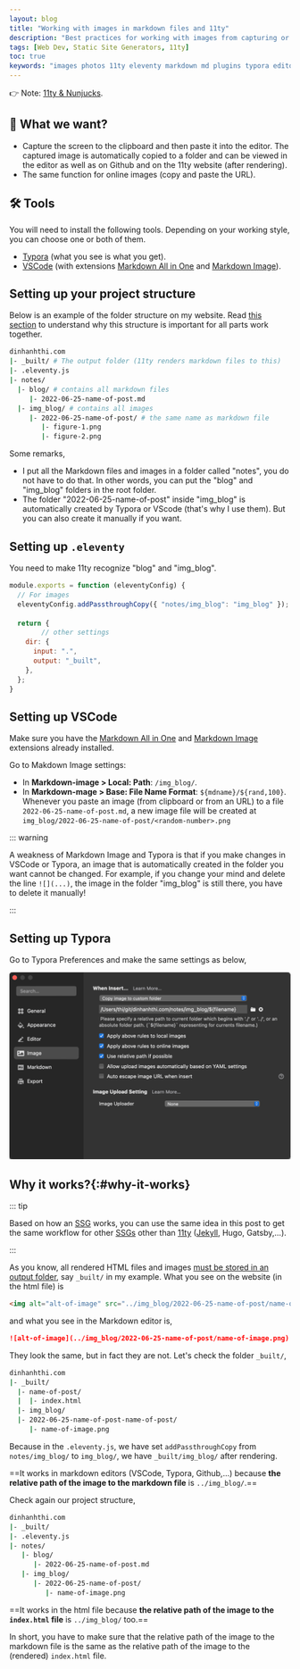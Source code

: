 ```yaml
---
layout: blog
title: "Working with images in markdown files and 11ty"
description: "Best practices for working with images from capturing or internet in markdown files and eleventy. This is the workflow I use for this website."
tags: [Web Dev, Static Site Generators, 11ty]
toc: true
keywords: "images photos 11ty eleventy markdown md plugins typora editor copy paste markdown"
---
```


👉 Note: [11ty & Nunjucks](/11ty-nunjucks/).

## 🎯 What we want?

- Capture the screen to the clipboard and then paste it into the editor. The captured image is automatically copied to a folder and can be viewed in the editor as well as on Github and on the 11ty website (after rendering).
- The same function for online images (copy and paste the URL).

## 🛠 Tools

You will need to install the following tools. Depending on your working style, you can choose one or both of them.

- [Typora](https://typora.io/) (what you see is what you get).
- [VSCode](https://code.visualstudio.com/) (with extensions [Markdown All in One](https://marketplace.visualstudio.com/items?itemName=yzhang.markdown-all-in-one) and [Markdown Image](https://marketplace.visualstudio.com/items?itemName=hancel.markdown-image)).

## Setting up your project structure

Below is an example of the folder structure on my website. Read [this section](#why-it-works) to understand why this structure is important for all parts work together.

```bash
dinhanhthi.com
|- _built/ # The output folder (11ty renders markdown files to this)
|- .eleventy.js
|- notes/
  |- blog/ # contains all markdown files
     |- 2022-06-25-name-of-post.md
  |- img_blog/ # contains all images
     |- 2022-06-25-name-of-post/ # the same name as markdown file
        |- figure-1.png
        |- figure-2.png

```

Some remarks,

- I put all the Markdown files and images in a folder called "notes", you do not have to do that. In other words, you can put the "blog" and "img_blog" folders in the root folder.
- The folder "2022-06-25-name-of-post" inside "img_blog" is automatically created by Typora or VScode (that's why I use them). But you can also create it manually if you want.

## Setting up `.eleventy`

You need to make 11ty recognize "blog" and "img_blog".

```js
module.exports = function (eleventyConfig) {
  // For images
  eleventyConfig.addPassthroughCopy({ "notes/img_blog": "img_blog" });

  return {
		// other settings
    dir: {
      input: ".",
      output: "_built",
    },
  };
}
```

## Setting up VSCode

Make sure you have the [Markdown All in One](https://marketplace.visualstudio.com/items?itemName=yzhang.markdown-all-in-one) and [Markdown Image](https://marketplace.visualstudio.com/items?itemName=hancel.markdown-image) extensions already installed.

Go to Makdown Image settings:

- In **Markdown-image > Local: Path**: `/img_blog/`.
- In **Markdown-mage > Base: File Name Format**: `${mdname}/${rand,100}`. Whenever you paste an image (from clipboard or from an URL) to a file `2022-06-25-name-of-post.md`, a new image file will be created at `img_blog/2022-06-25-name-of-post/<random-number>.png`

::: warning

A weakness of Markdown Image and Typora is that if you make changes in VSCode or Typora, an image that is automatically created in the folder you want cannot be changed. For example, if you change your mind and delete the line `![](...)`, the image in the folder "img_blog" is still there, you have to delete it manually!

:::

## Setting up Typora

Go to Typora Preferences and make the same settings as below,

![typora-image-setting](../img_blog/2022-06-25-images-11ty-markdown/typora-image-setting.png)

## Why it works?{:#why-it-works}

::: tip

Based on how an [SSG](/tags/static-site-generators/) works, you can use the same idea in this post to get the same workflow for other [SSGs](/tags/static-site-generators/) other than [11ty](/tags/11ty/) ([Jekyll](/jekyll-tips/), Hugo, Gatsby,...).

:::

As you know, all rendered HTML files and images [must be stored in an output folder](https://www.11ty.dev/docs/config/), say `_built/` in my example. What you see on the website (in the html file) is

```html
<img alt="alt-of-image" src="../img_blog/2022-06-25-name-of-post/name-of-image.png">
```

and what you see in the Markdown editor is,

```markdown
![alt-of-image](../img_blog/2022-06-25-name-of-post/name-of-image.png)
```

They look the same, but in fact they are not. Let's check the folder `_built/`,

```bash
dinhanhthi.com
|- _built/
  |- name-of-post/
  |  |- index.html
  |- img_blog/
  |- 2022-06-25-name-of-post-name-of-post/
     |- name-of-image.png
```

Because in the `.eleventy.js`, we have set `addPassthroughCopy` from `notes/img_blog/` to `img_blog/`, we have `_built/img_blog/` after rendering.

==It works in markdown editors (VSCode, Typora, Github,...) because **the relative path of the image to the markdown file** is `../img_blog/`.==

Check again our project structure,

```bash
dinhanhthi.com
|- _built/
|- .eleventy.js
|- notes/
   |- blog/
      |- 2022-06-25-name-of-post.md
   |- img_blog/
      |- 2022-06-25-name-of-post/
         |- name-of-image.png
```

==It works in the html file because **the relative path of the image to the `index.html` file** is `../img_blog/` too.==

In short, you have to make sure that the relative path of the image to the markdown file is the same as the relative path of the image to the (rendered) `index.html` file.